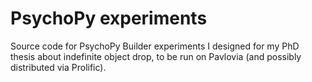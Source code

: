 # PsychoPy experiments
Source code for PsychoPy Builder experiments I designed for my PhD thesis about indefinite object drop, to be run on Pavlovia (and possibly distributed via Prolific).
